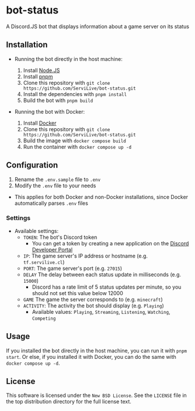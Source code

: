 # bot-status
A Discord.JS bot that displays information about a game server on its status

## Installation
- Running the bot directly in the host machine:
    1. Install [Node.JS](https://nodejs.org/en/download/)
    2. Install [pnpm](https://pnpm.io/installation)
    3. Clone this repository with `git clone https://github.com/ServiLive/bot-status.git`
    4. Install the dependencies with `pnpm install`
    5. Build the bot with `pnpm build`

- Running the bot with Docker:
    1. Install [Docker](https://docs.docker.com/get-docker/)
    2. Clone this repository with `git clone https://github.com/ServiLive/bot-status.git`
    3. Build the image with `docker compose build`
    4. Run the container with `docker compose up -d`

## Configuration
1. Rename the `.env.sample` file to `.env`
2. Modify the `.env` file to your needs
- This applies for both Docker and non-Docker installations, since Docker automatically parses `.env` files

### Settings
- Available settings:
    - `TOKEN`: The bot's Discord token
        - You can get a token by creating a new application on the [Discord Developer Portal](https://discord.com/developers/applications)
    - `IP`: The game server's IP address or hostname (e.g. `tf.servilive.cl`)
    - `PORT`: The game server's port (e.g. `27015`)
    - `DELAY` The delay between each status update in milliseconds (e.g. `15000`)
        - Discord has a rate limit of 5 status updates per minute, so you should not set this value below 12000
    - `GAME` The game the server corresponds to (e.g. `minecraft`)
    - `ACTIVITY`: The activity the bot should display (e.g. `Playing`)
        - Available values: `Playing`, `Streaming`, `Listening`, `Watching`, `Competing`

## Usage
If you installed the bot directly in the host machine, you can run it with `pnpm start`. Or else, if you installed it with Docker, you can do the same with `docker compose up -d`.

## License
This software is licensed under the `New BSD License`. See the ``LICENSE`` file in the top distribution directory for the full license text.
